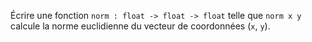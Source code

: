 Écrire une fonction `norm : float -> float -> float` telle que `norm x y` calcule la norme euclidienne du vecteur de coordonnées (`x`, `y`).

